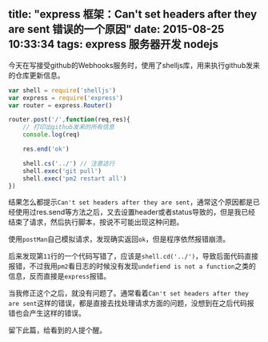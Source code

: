 title: "express 框架：Can't set headers after they are sent 错误的一个原因"
date: 2015-08-25 10:33:34
tags: express 服务器开发 nodejs
---

今天在写接受github的Webhooks服务时，使用了shelljs库，用来执行github发来的仓库更新信息。
```javascript
var shell = require('shelljs')
var express = require('express')
var router = express.Router()

router.post('/',function(req,res){
    // 打印出github发来的所有信息
    console.log(req)

    res.end('ok')

    shell.cs('../') // 注意这行
    shell.exec('git pull')
	shell.exec('pm2 restart all')
})
```

结果怎么都提示`Can't set headers after they are sent`，通常这个原因都是已经使用过res.send等方法之后，又去设置header或者status导致的，但是我已经结束了请求，然后执行脚本，按说不可能出现这种问题。

使用`postMan`自己模拟请求，发现确实返回`ok`，但是程序依然报错崩溃。

后来发现第`11`行的一个代码写错了，应该是`shell.cd('../')`，导致后面代码直接报错，不过我用`pm2`看日志的时候没有发现`undefiend is not a function`之类的信息，反而直接是`express`报错。

当我修正这个之后，就没有问题了。通常看着`Can't set headers after they are sent`这样的错误，都是直接去找处理请求方面的问题，没想到在之后代码报错也会产生这样的错误。

留下此篇，给看到的人提个醒。
